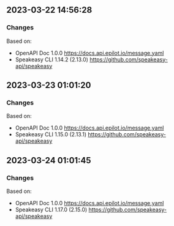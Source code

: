 

## 2023-03-22 14:56:28
### Changes
Based on:
- OpenAPI Doc 1.0.0 https://docs.api.epilot.io/message.yaml
- Speakeasy CLI 1.14.2 (2.13.0) https://github.com/speakeasy-api/speakeasy

## 2023-03-23 01:01:20
### Changes
Based on:
- OpenAPI Doc 1.0.0 https://docs.api.epilot.io/message.yaml
- Speakeasy CLI 1.15.0 (2.13.1) https://github.com/speakeasy-api/speakeasy

## 2023-03-24 01:01:45
### Changes
Based on:
- OpenAPI Doc 1.0.0 https://docs.api.epilot.io/message.yaml
- Speakeasy CLI 1.17.0 (2.15.0) https://github.com/speakeasy-api/speakeasy